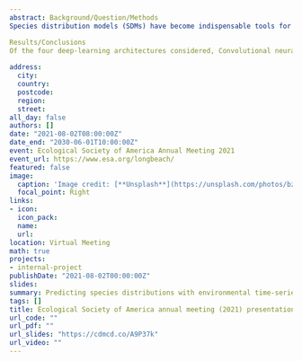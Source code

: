 ```yaml
---
abstract: Background/Question/Methods 
Species distribution models (SDMs) have become indispensable tools for relating species occurrences to environmental conditions. Most commonly, these models utilize machine learning algorithms to statistically evaluate environmental covariates to determine the relative suitability of locations on the landscape. Currently these models are limited to static predictors, usually constructed from averaging climate data over extended periods. Deep learning neural networks have been used in other fields of research to interpret time series dynamics and can be used to fit SDMs without averaging or simplifying input data, and enable dynamic processes to better inform the models. We tested this modeling architecture using thirty years of monthly bioclimatic data to predict species distribution for four previously studied, globally invasive species: wild boar, kudzu, Asian Harlequin ladybird, and monk parakeet. We compared four deep-learning architectures to traditional methods that used gradient boosted machines (GBM), Maximum Entropy (MaxEnt) and Random Forest (RF) and 19 Bioclim variables. Each model was trained on 35% of collected data (At) and tested on a separate 35% (Av) for internal model accuracy, with 10,000 pseudo-absences and 10,000 bootstrapped occurrences used for each species. 

Results/Conclusions 
Of the four deep-learning architectures considered, Convolutional neural networks (CNN), Recurrent neural networks (RNNs), Residual networks (ResNet), and Inception time networks (ITN), we found the ResNet architecture provided the best model for all four species. Final model area under the receiver operating curves (AUCs) were 0.99 for kudzu, Asian Harlequin ladybird, and monk parakeet and 0.93 for wild boar. In all cases, the deep-learning models perform as well or better than than the best model out of GBM, MaxEnt, and RF. The deep learning models required more computation time, with an average of 40 epochs required to achieve the best model fits. Deep learning approaches provided high performing species distribution models and have the distinct advantage of avoiding feature construction that can obscure informative predictors.
  
address:
  city:
  country: 
  postcode: 
  region: 
  street: 
all_day: false
authors: []
date: "2021-08-02T08:00:00Z"
date_end: "2030-06-01T10:00:00Z"
event: Ecological Society of America Annual Meeting 2021
event_url: https://www.esa.org/longbeach/
featured: false
image:
  caption: 'Image credit: [**Unsplash**](https://unsplash.com/photos/bzdhc5b3Bxs)'
  focal_point: Right
links:
- icon: 
  icon_pack: 
  name: 
  url: 
location: Virtual Meeting
math: true
projects:
- internal-project
publishDate: "2021-08-02T00:00:00Z"
slides: 
summary: Predicting species distributions with environmental time-series data and deep-learning.
tags: []
title: Ecological Society of America annual meeting (2021) presentation
url_code: ""
url_pdf: ""
url_slides: "https://cdmcd.co/A9P37k"
url_video: ""
---
```



